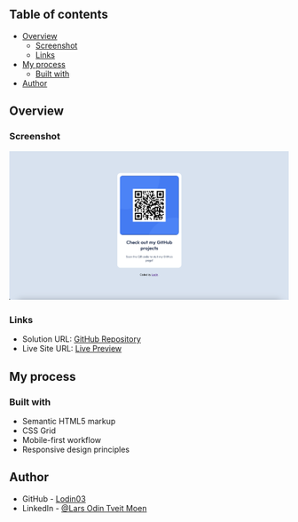 ## Table of contents
- [Overview](#overview)
  - [Screenshot](#screenshot)
  - [Links](#links)
- [My process](#my-process)
  - [Built with](#built-with)
- [Author](#author)

## Overview

### Screenshot
![QR Code Component Preview](images/qr-component-webpage.png)

### Links
- Solution URL: [GitHub Repository](https://github.com/Lodin03/qr-component)
- Live Site URL: [Live Preview](https://lodin03.github.io/qr-component/)

## My process

### Built with

- Semantic HTML5 markup
- CSS Grid
- Mobile-first workflow
- Responsive design principles

## Author

- GitHub - [Lodin03](https://github.com/Lodin03)
- LinkedIn - [@Lars Odin Tveit Moen](https://www.linkedin.com/in/lars-odin-tveit-moen-736600260/)